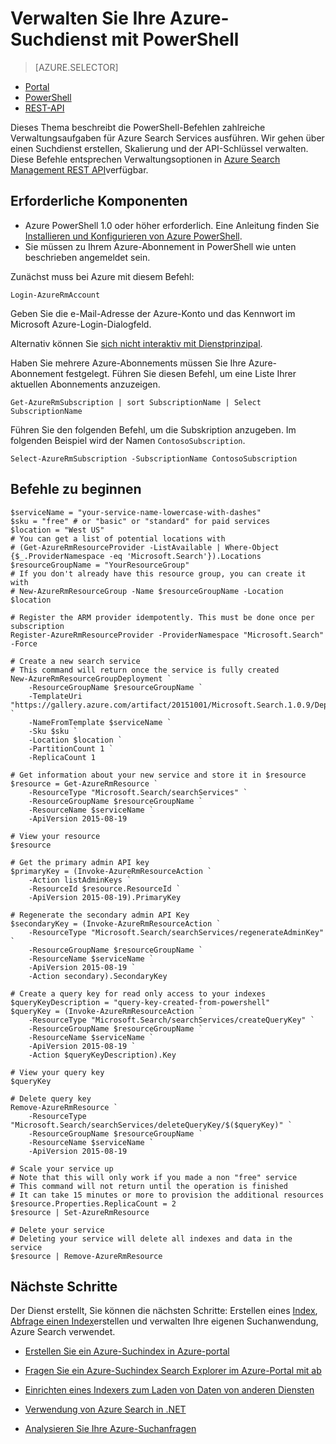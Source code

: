 <properties 
    pageTitle="Azure Suche mit Powershell-Skripts verwalten | Microsoft Azure | Gehostete Cloud-Suchdienst" 
    description="Verwalten Sie Ihre Azure-Suchdienst mit PowerShell-Skripts. Oder aktualisieren Sie einen Azure-Suchdienst Schlüssel erstellen Sie und verwalten Sie Azure Search admin" 
    services="search" 
    documentationCenter="" 
    authors="seansaleh" 
    manager="mblythe" 
    editor=""
    tags="azure-resource-manager"/>

<tags 
    ms.service="search" 
    ms.devlang="na" 
    ms.workload="search" 
    ms.topic="article" 
    ms.tgt_pltfrm="powershell" 
    ms.date="08/15/2016" 
    ms.author="seasa"/>

# <a name="manage-your-azure-search-service-with-powershell"></a>Verwalten Sie Ihre Azure-Suchdienst mit PowerShell
> [AZURE.SELECTOR]
- [Portal](search-manage.md)
- [PowerShell](search-manage-powershell.md)
- [REST-API](search-get-started-management-api.md)

Dieses Thema beschreibt die PowerShell-Befehlen zahlreiche Verwaltungsaufgaben für Azure Search Services ausführen. Wir gehen über einen Suchdienst erstellen, Skalierung und der API-Schlüssel verwalten.
Diese Befehle entsprechen Verwaltungsoptionen in [Azure Search Management REST API](http://msdn.microsoft.com/library/dn832684.aspx)verfügbar.

## <a name="prerequisites"></a>Erforderliche Komponenten
 
- Azure PowerShell 1.0 oder höher erforderlich. Eine Anleitung finden Sie [Installieren und Konfigurieren von Azure PowerShell](../powershell-install-configure.md).
- Sie müssen zu Ihrem Azure-Abonnement in PowerShell wie unten beschrieben angemeldet sein.

Zunächst muss bei Azure mit diesem Befehl:

    Login-AzureRmAccount

Geben Sie die e-Mail-Adresse der Azure-Konto und das Kennwort im Microsoft Azure-Login-Dialogfeld.

Alternativ können Sie [sich nicht interaktiv mit Dienstprinzipal](../resource-group-authenticate-service-principal.md).

Haben Sie mehrere Azure-Abonnements müssen Sie Ihre Azure-Abonnement festgelegt. Führen Sie diesen Befehl, um eine Liste Ihrer aktuellen Abonnements anzuzeigen.

    Get-AzureRmSubscription | sort SubscriptionName | Select SubscriptionName

Führen Sie den folgenden Befehl, um die Subskription anzugeben. Im folgenden Beispiel wird der Namen `ContosoSubscription`.

    Select-AzureRmSubscription -SubscriptionName ContosoSubscription

## <a name="commands-to-help-you-get-started"></a>Befehle zu beginnen

    $serviceName = "your-service-name-lowercase-with-dashes"
    $sku = "free" # or "basic" or "standard" for paid services
    $location = "West US"
    # You can get a list of potential locations with
    # (Get-AzureRmResourceProvider -ListAvailable | Where-Object {$_.ProviderNamespace -eq 'Microsoft.Search'}).Locations
    $resourceGroupName = "YourResourceGroup" 
    # If you don't already have this resource group, you can create it with 
    # New-AzureRmResourceGroup -Name $resourceGroupName -Location $location

    # Register the ARM provider idempotently. This must be done once per subscription
    Register-AzureRmResourceProvider -ProviderNamespace "Microsoft.Search" -Force

    # Create a new search service
    # This command will return once the service is fully created
    New-AzureRmResourceGroupDeployment `
        -ResourceGroupName $resourceGroupName `
        -TemplateUri "https://gallery.azure.com/artifact/20151001/Microsoft.Search.1.0.9/DeploymentTemplates/searchServiceDefaultTemplate.json" `
        -NameFromTemplate $serviceName `
        -Sku $sku `
        -Location $location `
        -PartitionCount 1 `
        -ReplicaCount 1
    
    # Get information about your new service and store it in $resource
    $resource = Get-AzureRmResource `
        -ResourceType "Microsoft.Search/searchServices" `
        -ResourceGroupName $resourceGroupName `
        -ResourceName $serviceName `
        -ApiVersion 2015-08-19
    
    # View your resource
    $resource
    
    # Get the primary admin API key
    $primaryKey = (Invoke-AzureRmResourceAction `
        -Action listAdminKeys `
        -ResourceId $resource.ResourceId `
        -ApiVersion 2015-08-19).PrimaryKey

    # Regenerate the secondary admin API Key
    $secondaryKey = (Invoke-AzureRmResourceAction `
        -ResourceType "Microsoft.Search/searchServices/regenerateAdminKey" `
        -ResourceGroupName $resourceGroupName `
        -ResourceName $serviceName `
        -ApiVersion 2015-08-19 `
        -Action secondary).SecondaryKey

    # Create a query key for read only access to your indexes
    $queryKeyDescription = "query-key-created-from-powershell"
    $queryKey = (Invoke-AzureRmResourceAction `
        -ResourceType "Microsoft.Search/searchServices/createQueryKey" `
        -ResourceGroupName $resourceGroupName `
        -ResourceName $serviceName `
        -ApiVersion 2015-08-19 `
        -Action $queryKeyDescription).Key
    
    # View your query key
    $queryKey

    # Delete query key
    Remove-AzureRmResource `
        -ResourceType "Microsoft.Search/searchServices/deleteQueryKey/$($queryKey)" `
        -ResourceGroupName $resourceGroupName `
        -ResourceName $serviceName `
        -ApiVersion 2015-08-19
        
    # Scale your service up
    # Note that this will only work if you made a non "free" service
    # This command will not return until the operation is finished
    # It can take 15 minutes or more to provision the additional resources
    $resource.Properties.ReplicaCount = 2
    $resource | Set-AzureRmResource
    
    # Delete your service
    # Deleting your service will delete all indexes and data in the service
    $resource | Remove-AzureRmResource
    
## <a name="next-steps"></a>Nächste Schritte
    
Der Dienst erstellt, Sie können die nächsten Schritte: Erstellen eines [Index](search-what-is-an-index.md), [Abfrage einen Index](search-query-overview.md)erstellen und verwalten Ihre eigenen Suchanwendung, Azure Search verwendet.

- [Erstellen Sie ein Azure-Suchindex in Azure-portal](search-create-index-portal.md)

- [Fragen Sie ein Azure-Suchindex Search Explorer im Azure-Portal mit ab](search-explorer.md)

- [Einrichten eines Indexers zum Laden von Daten von anderen Diensten](search-indexer-overview.md)

- [Verwendung von Azure Search in .NET](search-howto-dotnet-sdk.md)

- [Analysieren Sie Ihre Azure-Suchanfragen](search-traffic-analytics.md)
